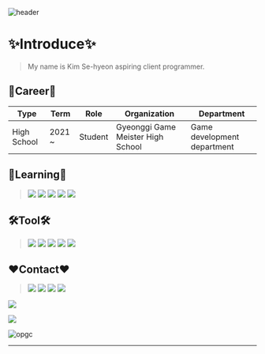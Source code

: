 ![header](https://capsule-render.vercel.app/api?type=waving&color=gradient&height=200&text=Thank%20You%20For%20Visiting!!&fontSize=60&fontAlign=50&fontAlignY=25&fontColor=FFFFFF&desc=Sehyeon's%20Github%20Profile&descSize=25&descAlign=50&descAlignY=50)

✨Introduce✨
=
> My name is Kim Se-hyeon aspiring client programmer. 
 

🥰Career🥰
---------------
| Type | Term | Role | Organization | Department |
|------|---|---|---|-
| High School | 2021 ~| Student | Gyeonggi Game Meister High School | Game development department|
 
  
  
📖Learning📖
-------------
> <img src="https://img.shields.io/badge/C++-00599C?style=for-the-badge&logo=c%2B%2B&logoColor=white">  
> <img src="https://img.shields.io/badge/Git-F05032?style=for-the-badge&logo=Git&logoColor=white"> 
> <img src="https://img.shields.io/badge/mysql-4479A1?style=for-the-badge&logo=mysql&logoColor=white">
> <img src="https://img.shields.io/badge/C%20Sharp-239120?style=for-the-badge&logo=CSharp&logoColor=white"> 
> <img src="https://img.shields.io/badge/C-A8B9CC?style=for-the-badge&logo=C&logoColor=white">

🛠️Tool🛠
--------
> <img src="https://img.shields.io/badge/Unity-FFFFFF?style=for-the-badge&logo=Unity&logoColor=black">  
> <img src="https://img.shields.io/badge/Visual%20Studio-5C2D91?style=for-the-badge&logo=VisualStudio&logoColor=white">  
> <img src="https://img.shields.io/badge/SourceTree-0052CC?style=for-the-badge&logo=SourceTree&logoColor=white">  
><img src="https://img.shields.io/badge/Desktop-5C2D91?style=flat&logo=GitHub&logoColor=white"/>
> <img src="https://img.shields.io/badge/Premiere-9999FF?style=for-the-badge&logo=AdobePremierePro&logoColor=white">

❤️Contact❤️
---------------
> <a href="https://www.facebook.com/profile.php?id=100018058574236" target="_blank"><img src="https://img.shields.io/badge/FaceBook-1877F2?style=for-the-badge&logo=Facebook&logoColor=white"/></a>
> <a href="https://www.instagram.com/sehyeon.&#95;.1104" target="_blank"><img src="https://img.shields.io/badge/Instagram-E4405F?style=for-the-badge&logo=Instagram&logoColor=white"/></a>
<img src="https://img.shields.io/badge/김세현%238989-5865F2?style=for-the-badge&logo=Discord&logoColor=white"/></a>
> <a href="https://www.youtube.com/channel/UCLPSgB8YF9kkVGCtdyMItGg"><img src="https://img.shields.io/badge/Youtube-FF0000?style=for-the-badge&logo=YouTube&logoColor=white"></a>

![](https://github-readme-stats.vercel.app/api?username=sehyeon1104&show_icons=true&theme=tokyonight)

[![](https://github-readme-streak-stats.herokuapp.com?user=sehyeon1104&theme=dracula&date_format=M%20j%5B%2C%20Y%5D)](https://git.io/streak-stats)

![opgc](https://api.opgc.me/githubs/users/sehyeon1104/tag/?theme=dracula)

---
 







